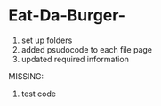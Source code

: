 # Eat-Da-Burger-

1. set up folders
2. added psudocode to each file page
3. updated required information

MISSING: 
1. test code
